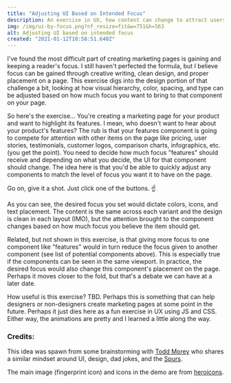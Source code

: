 ```yaml
---
title: "Adjusting UI Based on Intended Focus"
description: An exercise in UX, how content can change to attract users
img: /img/ui-by-focus.png?nf_resize=fit&w=751&h=563
alt: Adjusting UI based on intended focus
created: "2021-01-12T10:58:51.640Z"
---
```

I've found the most difficult part of creating marketing pages is gaining and keeping a reader's focus. I still haven't perfected the formula, but I believe focus can be gained through creative writing, clean design, and proper placement on a page. This exercise digs into the design portion of that challenge a bit, looking at how visual hierarchy, color, spacing, and type can be adjusted based on how much focus you want to bring to that component on your page.

So here's the exercise... You're creating a marketing page for your product and want to highlight its features. I mean, who doesn't want to hear about your product's features? The rub is that your features component is going to compete for attention with other items on the page like pricing, user stories, testimonials, customer logos, comparison charts, infographics, etc. (you get the point). You need to decide how much focus "features" should receive and depending on what you decide, the UI for that component should change. The idea here is that you'd be able to quickly adjust any components to match the level of focus you want it to have on the page.

<by-focus></by-focus>

Go on, give it a shot. Just click one of the buttons. ☝️

As you can see, the desired focus you set would dictate colors, icons, and text placement. The content is the same across each variant and the design is clean in each layout (IMO), but the attention brought to the component changes based on how much focus you believe the item should get.

Related, but not shown in this exercise, is that giving more focus to one component like "features" would in turn reduce the focus given to another component (see list of potential components above). This is especially true if the components can be seen in the same viewport. In practice, the desired focus would also change this component's placement on the page. Perhaps it moves closer to the fold, but that's a debate we can have at a later date.

How useful is this exercise? TBD. Perhaps this is something that can help designers or non-designers create marketing pages at some point in the future. Perhaps it just dies here as a fun exercise in UX using JS and CSS. Either way, the animations are pretty and I learned a little along the way.

<h3>Credits:</h3>
<p>This idea was spawn from some brainstorming with <a href="https://twitter.com/toddmorey">Todd Morey</a> who shares a similar mindset around UI, design, dad jokes, and the <a href="https://spurs.com">Spurs</a>.</p>
<p>The main image (fingerprint icon) and icons in the demo are from <a href="https://heroicons.com">heroicons</a>.</p>